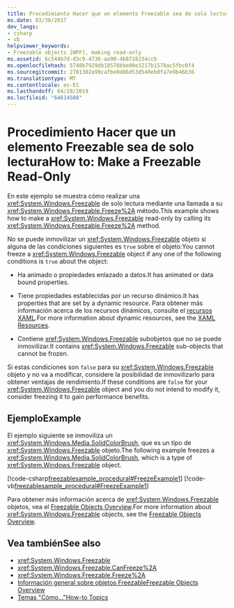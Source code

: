 ```yaml
---
title: Procedimiento Hacer que un elemento Freezable sea de solo lectura
ms.date: 03/30/2017
dev_langs:
- csharp
- vb
helpviewer_keywords:
- Freezable objects [WPF], making read-only
ms.assetid: 6c544b7d-d3c9-4736-aa90-4b8728234ccb
ms.openlocfilehash: 5748b7929db18578bbe00e3217b1578ac5fbc0f4
ms.sourcegitcommit: 2701302a99cafbe0d86d53d540eb0fa7e9b46b36
ms.translationtype: MT
ms.contentlocale: es-ES
ms.lasthandoff: 04/28/2019
ms.locfileid: "64614588"
---
```

# <a name="how-to-make-a-freezable-read-only"></a><span data-ttu-id="3b5f6-102">Procedimiento Hacer que un elemento Freezable sea de solo lectura</span><span class="sxs-lookup"><span data-stu-id="3b5f6-102">How to: Make a Freezable Read-Only</span></span>
<span data-ttu-id="3b5f6-103">En este ejemplo se muestra cómo realizar una <xref:System.Windows.Freezable> de solo lectura mediante una llamada a su <xref:System.Windows.Freezable.Freeze%2A> método.</span><span class="sxs-lookup"><span data-stu-id="3b5f6-103">This example shows how to make a <xref:System.Windows.Freezable> read-only by calling its <xref:System.Windows.Freezable.Freeze%2A> method.</span></span>  
  
 <span data-ttu-id="3b5f6-104">No se puede inmovilizar un <xref:System.Windows.Freezable> objeto si alguna de las condiciones siguientes es `true` sobre el objeto:</span><span class="sxs-lookup"><span data-stu-id="3b5f6-104">You cannot freeze a <xref:System.Windows.Freezable> object if any one of the following conditions is `true` about the object:</span></span>  
  
- <span data-ttu-id="3b5f6-105">Ha animado o propiedades enlazado a datos.</span><span class="sxs-lookup"><span data-stu-id="3b5f6-105">It has animated or data bound properties.</span></span>  
  
- <span data-ttu-id="3b5f6-106">Tiene propiedades establecidas por un recurso dinámico.</span><span class="sxs-lookup"><span data-stu-id="3b5f6-106">It has properties that are set by a dynamic resource.</span></span> <span data-ttu-id="3b5f6-107">Para obtener más información acerca de los recursos dinámicos, consulte el [recursos XAML](xaml-resources.md).</span><span class="sxs-lookup"><span data-stu-id="3b5f6-107">For more information about dynamic resources, see the [XAML Resources](xaml-resources.md).</span></span>  
  
- <span data-ttu-id="3b5f6-108">Contiene <xref:System.Windows.Freezable> subobjetos que no se puede inmovilizar.</span><span class="sxs-lookup"><span data-stu-id="3b5f6-108">It contains <xref:System.Windows.Freezable> sub-objects that cannot be frozen.</span></span>  
  
 <span data-ttu-id="3b5f6-109">Si estas condiciones son `false` para su <xref:System.Windows.Freezable> objeto y no va a modificar, considere la posibilidad de inmovilizarlo para obtener ventajas de rendimiento.</span><span class="sxs-lookup"><span data-stu-id="3b5f6-109">If these conditions are `false` for your <xref:System.Windows.Freezable> object and you do not intend to modify it, consider freezing it to gain performance benefits.</span></span>  
  
## <a name="example"></a><span data-ttu-id="3b5f6-110">Ejemplo</span><span class="sxs-lookup"><span data-stu-id="3b5f6-110">Example</span></span>  
 <span data-ttu-id="3b5f6-111">El ejemplo siguiente se inmoviliza un <xref:System.Windows.Media.SolidColorBrush>, que es un tipo de <xref:System.Windows.Freezable> objeto.</span><span class="sxs-lookup"><span data-stu-id="3b5f6-111">The following example freezes a <xref:System.Windows.Media.SolidColorBrush>, which is a type of <xref:System.Windows.Freezable> object.</span></span>  
  
 [!code-csharp[freezablesample_procedural#FreezeExample1](~/samples/snippets/csharp/VS_Snippets_Wpf/freezablesample_procedural/CSharp/freezablesample.cs#freezeexample1)]
 [!code-vb[freezablesample_procedural#FreezeExample1](~/samples/snippets/visualbasic/VS_Snippets_Wpf/freezablesample_procedural/visualbasic/freezablesample.vb#freezeexample1)]  
  
 <span data-ttu-id="3b5f6-112">Para obtener más información acerca de <xref:System.Windows.Freezable> objetos, vea el [Freezable Objects Overview](freezable-objects-overview.md).</span><span class="sxs-lookup"><span data-stu-id="3b5f6-112">For more information about <xref:System.Windows.Freezable> objects, see the [Freezable Objects Overview](freezable-objects-overview.md).</span></span>  
  
## <a name="see-also"></a><span data-ttu-id="3b5f6-113">Vea también</span><span class="sxs-lookup"><span data-stu-id="3b5f6-113">See also</span></span>

- <xref:System.Windows.Freezable>
- <xref:System.Windows.Freezable.CanFreeze%2A>
- <xref:System.Windows.Freezable.Freeze%2A>
- [<span data-ttu-id="3b5f6-114">Información general sobre objetos Freezable</span><span class="sxs-lookup"><span data-stu-id="3b5f6-114">Freezable Objects Overview</span></span>](freezable-objects-overview.md)
- [<span data-ttu-id="3b5f6-115">Temas "Cómo..."</span><span class="sxs-lookup"><span data-stu-id="3b5f6-115">How-to Topics</span></span>](base-elements-how-to-topics.md)
